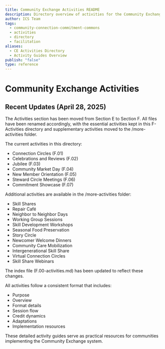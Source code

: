 ```yaml
---
title: Community Exchange Activities README
description: Directory overview of activities for the Community Exchange system including regular gatherings and special events
author: ICS Team
tags:
  - community-connection-commitment-commons
  - activities
  - directory
  - facilitation
aliases:
  - CE Activities Directory
  - Activity Guides Overview
publish: "false"
type: reference
---
```


# Community Exchange Activities

## Recent Updates (April 28, 2025)

The Activities section has been moved from Section E to Section F. All files have been renamed accordingly, with the essential activities kept in this F-Activities directory and supplementary activities moved to the /more-activities folder.

The current activities in this directory:
- Connection Circles (F.01)
- Celebrations and Reviews (F.02)
- Jubilee (F.03)
- Community Market Day (F.04)
- New Member Orientation (F.05)
- Steward Circle Meetings (F.06)
- Commitment Showcase (F.07)

Additional activities are available in the /more-activities folder:
- Skill Shares
- Repair Café
- Neighbor to Neighbor Days
- Working Group Sessions
- Skill Development Workshops
- Seasonal Food Preservation
- Story Circle
- Newcomer Welcome Dinners
- Community Care Mobilization
- Intergenerational Skill Share
- Virtual Connection Circles
- Skill Share Webinars

The index file (F.00-activities.md) has been updated to reflect these changes.

All activities follow a consistent format that includes:
- Purpose
- Overview
- Format details
- Session flow
- Credit dynamics
- Adaptations
- Implementation resources

These detailed activity guides serve as practical resources for communities implementing the Community Exchange system.